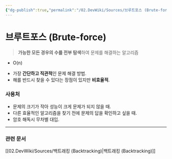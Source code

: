 ```yaml
---
{"dg-publish":true,"permalink":"/02.DevWiki/Sources/브루트포스 (Brute-force)/","noteIcon":"","created":"2025-08-05T10:18:05.000+09:00","updated":"2025-08-12T10:27:35.000+09:00"}
---
```


# 브루트포스 (Brute-force)

> **가능한 모든 경우의 수를 전부 탐색**하여 문제를 해결하는 알고리즘
* O(n)
- 가장 **간단하고 직관적**인 문제 해결 방법.
- 해를 반드시 찾을 수 있다는 장점이 있지만 **비효율적**.
### 사용처
- 문제의 크기가 작아 성능이 크게 문제가 되지 않을 때.
- 다른 효율적인 알고리즘을 찾기 전에 문제의 답을 확인하고 싶을 때.
- 암호 해독시 무차별 대입.

---
### 관련 문서
[[02.DevWiki/Sources/백트래킹 (Backtracking)\|백트래킹 (Backtracking)]]
